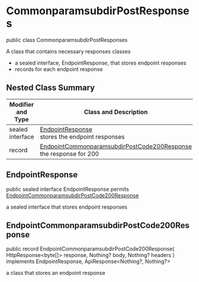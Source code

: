 # CommonparamsubdirPostResponses

public class CommonparamsubdirPostResponses

A class that contains necessary responses classes
- a sealed interface, EndpointResponse, that stores endpoint responses
- records for each endpoint response

## Nested Class Summary
| Modifier and Type | Class and Description |
| ----------------- | --------------------- |
| sealed interface | [EndpointResponse](#endpointresponse)<br> stores the endpoint responses |
| record | [EndpointCommonparamsubdirPostCode200Response](#endpointcommonparamsubdirpostcode200response)<br> the response for 200 |

## EndpointResponse
public sealed interface EndpointResponse permits<br>
[EndpointCommonparamsubdirPostCode200Response](#endpointcommonparamsubdirpostcode200response)

a sealed interface that stores endpoint responses

## EndpointCommonparamsubdirPostCode200Response
public record EndpointCommonparamsubdirPostCode200Response(
    HttpResponse<byte[]> response,
    Nothing? body,
    Nothing? headers
) implements EndpointResponse, ApiResponse<Nothing?, Nothing?><br>

a class that stores an endpoint response

